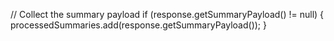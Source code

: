  // Collect the summary payload
                    if (response.getSummaryPayload() != null) {
                        processedSummaries.add(response.getSummaryPayload());
                    }
